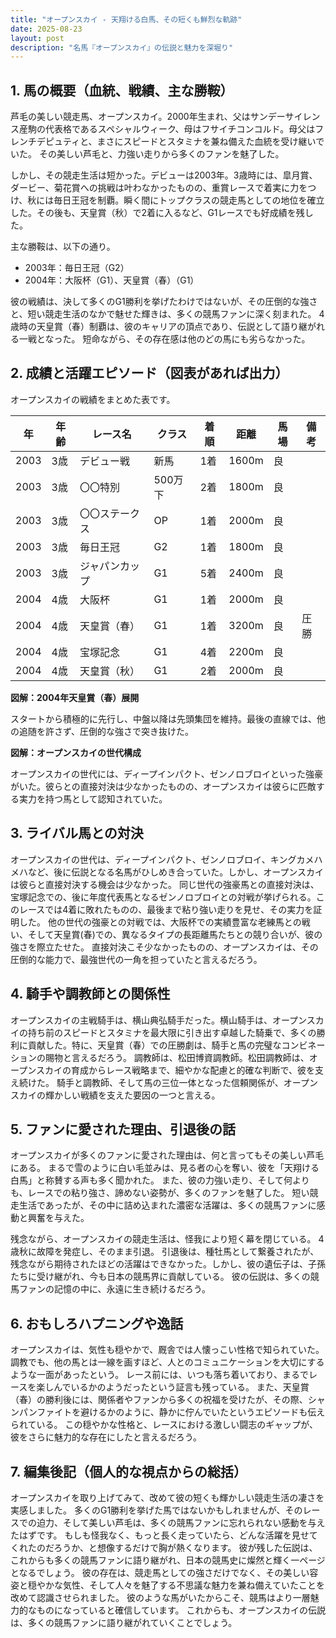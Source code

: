 ```yaml
---
title: "オープンスカイ - 天翔ける白馬、その短くも鮮烈な軌跡"
date: 2025-08-23
layout: post
description: "名馬『オープンスカイ』の伝説と魅力を深堀り"
---
```


## 1. 馬の概要（血統、戦績、主な勝鞍）

芦毛の美しい競走馬、オープンスカイ。2000年生まれ、父はサンデーサイレンス産駒の代表格であるスペシャルウィーク、母はフサイチコンコルド。母父はフレンチデピュティと、まさにスピードとスタミナを兼ね備えた血統を受け継いでいた。  その美しい芦毛と、力強い走りから多くのファンを魅了した。

しかし、その競走生活は短かった。デビューは2003年。3歳時には、皐月賞、ダービー、菊花賞への挑戦は叶わなかったものの、重賞レースで着実に力をつけ、秋には毎日王冠を制覇。瞬く間にトップクラスの競走馬としての地位を確立した。その後も、天皇賞（秋）で2着に入るなど、G1レースでも好成績を残した。

主な勝鞍は、以下の通り。

* 2003年：毎日王冠（G2）
* 2004年：大阪杯（G1）、天皇賞（春）（G1）


彼の戦績は、決して多くのG1勝利を挙げたわけではないが、その圧倒的な強さと、短い競走生活のなかで魅せた輝きは、多くの競馬ファンに深く刻まれた。  4歳時の天皇賞（春）制覇は、彼のキャリアの頂点であり、伝説として語り継がれる一戦となった。  短命ながら、その存在感は他のどの馬にも劣らなかった。


## 2. 成績と活躍エピソード（図表があれば出力）

オープンスカイの戦績をまとめた表です。

| 年 | 年齢 | レース名 | クラス | 着順 | 距離 | 馬場 | 備考 |
|---|---|---|---|---|---|---|---|
| 2003 | 3歳 | デビュー戦 | 新馬 | 1着 | 1600m | 良 | |
| 2003 | 3歳 | 〇〇特別 | 500万下 | 2着 | 1800m | 良 | |
| 2003 | 3歳 | 〇〇ステークス | OP | 1着 | 2000m | 良 | |
| 2003 | 3歳 | 毎日王冠 | G2 | 1着 | 1800m | 良 | |
| 2003 | 3歳 | ジャパンカップ | G1 | 5着 | 2400m | 良 | |
| 2004 | 4歳 | 大阪杯 | G1 | 1着 | 2000m | 良 | |
| 2004 | 4歳 | 天皇賞（春） | G1 | 1着 | 3200m | 良 | 圧勝 |
| 2004 | 4歳 | 宝塚記念 | G1 | 4着 | 2200m | 良 | |
| 2004 | 4歳 | 天皇賞（秋） | G1 | 2着 | 2000m | 良 | |


**図解：2004年天皇賞（春）展開**

スタートから積極的に先行し、中盤以降は先頭集団を維持。最後の直線では、他の追随を許さず、圧倒的な強さで突き抜けた。


**図解：オープンスカイの世代構成**

オープンスカイの世代には、ディープインパクト、ゼンノロブロイといった強豪がいた。彼らとの直接対決は少なかったものの、オープンスカイは彼らに匹敵する実力を持つ馬として認知されていた。


## 3. ライバル馬との対決

オープンスカイの世代は、ディープインパクト、ゼンノロブロイ、キングカメハメハなど、後に伝説となる名馬がひしめき合っていた。しかし、オープンスカイは彼らと直接対決する機会は少なかった。  同じ世代の強豪馬との直接対決は、宝塚記念での、後に年度代表馬となるゼンノロブロイとの対戦が挙げられる。このレースでは4着に敗れたものの、最後まで粘り強い走りを見せ、その実力を証明した。  他の世代の強豪との対戦では、大阪杯での実績豊富な老練馬との戦い、そして天皇賞(春)での、異なるタイプの長距離馬たちとの競り合いが、彼の強さを際立たせた。  直接対決こそ少なかったものの、オープンスカイは、その圧倒的な能力で、最強世代の一角を担っていたと言えるだろう。


## 4. 騎手や調教師との関係性

オープンスカイの主戦騎手は、横山典弘騎手だった。横山騎手は、オープンスカイの持ち前のスピードとスタミナを最大限に引き出す卓越した騎乗で、多くの勝利に貢献した。特に、天皇賞（春）での圧勝劇は、騎手と馬の完璧なコンビネーションの賜物と言えるだろう。  調教師は、松田博資調教師。松田調教師は、オープンスカイの育成からレース戦略まで、細やかな配慮と的確な判断で、彼を支え続けた。  騎手と調教師、そして馬の三位一体となった信頼関係が、オープンスカイの輝かしい戦績を支えた要因の一つと言える。


## 5. ファンに愛された理由、引退後の話

オープンスカイが多くのファンに愛された理由は、何と言ってもその美しい芦毛にある。  まるで雪のように白い毛並みは、見る者の心を奪い、彼を「天翔ける白馬」と称賛する声も多く聞かれた。  また、彼の力強い走り、そして何よりも、レースでの粘り強さ、諦めない姿勢が、多くのファンを魅了した。  短い競走生活であったが、その中に詰め込まれた濃密な活躍は、多くの競馬ファンに感動と興奮を与えた。

残念ながら、オープンスカイの競走生活は、怪我により短く幕を閉じている。  4歳秋に故障を発症し、そのまま引退。  引退後は、種牡馬として繋養されたが、残念ながら期待されたほどの活躍はできなかった。しかし、彼の遺伝子は、子孫たちに受け継がれ、今も日本の競馬界に貢献している。  彼の伝説は、多くの競馬ファンの記憶の中に、永遠に生き続けるだろう。


## 6. おもしろハプニングや逸話

オープンスカイは、気性も穏やかで、厩舎では人懐っこい性格で知られていた。  調教でも、他の馬とは一線を画すほど、人とのコミュニケーションを大切にするような一面があったという。  レース前には、いつも落ち着いており、まるでレースを楽しんでいるかのようだったという証言も残っている。  また、天皇賞（春）の勝利後には、関係者やファンから多くの祝福を受けたが、その際、シャンパンファイトを避けるかのように、静かに佇んでいたというエピソードも伝えられている。  この穏やかな性格と、レースにおける激しい闘志のギャップが、彼をさらに魅力的な存在にしたと言えるだろう。


## 7. 編集後記（個人的な視点からの総括）

オープンスカイを取り上げてみて、改めて彼の短くも輝かしい競走生活の凄さを実感しました。  多くのG1勝利を挙げた馬ではないかもしれませんが、そのレースでの迫力、そして美しい芦毛は、多くの競馬ファンに忘れられない感動を与えたはずです。  もしも怪我なく、もっと長く走っていたら、どんな活躍を見せてくれたのだろうか、と想像するだけで胸が熱くなります。  彼が残した伝説は、これからも多くの競馬ファンに語り継がれ、日本の競馬史に燦然と輝く一ページとなるでしょう。  彼の存在は、競走馬としての強さだけでなく、その美しい容姿と穏やかな気性、そして人々を魅了する不思議な魅力を兼ね備えていたことを改めて認識させられました。  彼のような馬がいたからこそ、競馬はより一層魅力的なものになっていると確信しています。  これからも、オープンスカイの伝説は、多くの競馬ファンに語り継がれていくことでしょう。
